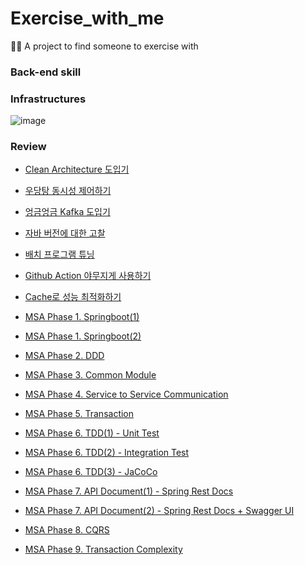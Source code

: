 # Exercise_with_me
🏃🏻 A project to find someone to exercise with

### Back-end skill

### Infrastructures
![image](https://github.com/taeyun1215/Exercise_with_me/assets/65766105/61d0154a-e752-47e3-9efa-b3861e15ef9f)

### Review
- [Clean Architecture 도입기](https://velog.io/@devty/Clean-Architecture)  

- [우당탕 동시성 제어하기](https://velog.io/@devty/%EC%9A%B0%EB%8B%B9%ED%83%95-%EB%8F%99%EC%8B%9C%EC%84%B1-%EC%A0%9C%EC%96%B4%ED%95%98%EA%B8%B0)  

- [엉금엉금 Kafka 도입기](https://velog.io/@devty/%EC%97%89%EA%B8%88%EC%97%89%EA%B8%88-Kafka-%EB%8F%84%EC%9E%85%EA%B8%B0)  

- [자바 버전에 대한 고찰](https://velog.io/@devty/%EC%9E%90%EB%B0%94-%EB%B2%84%EC%A0%84%EC%97%90-%EB%8C%80%ED%95%9C-%EA%B3%A0%EC%B0%B0)

- [배치 프로그램 튜닝](https://velog.io/@devty/배치-프로그램-튜닝)

- [Github Action 야무지게 사용하기]()

- [Cache로 성능 최적화하기]()

- [MSA Phase 1. Springboot(1)](https://velog.io/@devty/MSA-Phase-1.-Springboot1)  

- [MSA Phase 1. Springboot(2)](https://velog.io/@devty/MSA-Phase-1.-Springboot2) 

- [MSA Phase 2. DDD](https://velog.io/@devty/MSA-Phase-2.-DDD)

- [MSA Phase 3. Common Module](https://velog.io/@devty/MSA-Phase-3.-Common-Module)

- [MSA Phase 4. Service to Service Communication](https://velog.io/@devty/MSA-Phase-4.-Communication)

- [MSA Phase 5. Transaction](https://velog.io/@devty/MSA-Phase-5.-Transaction-czen7643)

- [MSA Phase 6. TDD(1) - Unit Test](https://velog.io/@devty/MSA-Phase-6.-TDD1-Unit-Test)

- [MSA Phase 6. TDD(2) - Integration Test](https://velog.io/@devty/MSA-Phase-6.-TDD2-Integration-Test)

- [MSA Phase 6. TDD(3) - JaCoCo](https://velog.io/@devty/MSA-Phase-6.-TDD3-JaCoCo)

- [MSA Phase 7. API Document(1) - Spring Rest Docs](https://velog.io/@devty/MSA-Phase-7.-API-Document1-Spring-Rest-Docs)

- [MSA Phase 7. API Document(2) - Spring Rest Docs + Swagger UI](https://velog.io/@devty/MSA-Phase-7.-API-Document2-Spring-Rest-Docs-Swagger-UI)

- [MSA Phase 8. CQRS](https://velog.io/@devty/MSA-Phase-8.-CQRS)
  
- [MSA Phase 9. Transaction Complexity](https://velog.io/@devty/MSA-Phase-9.-Transaction-Complexity-9xaow1x1)
